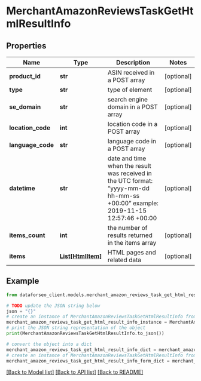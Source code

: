 # MerchantAmazonReviewsTaskGetHtmlResultInfo


## Properties

Name | Type | Description | Notes
------------ | ------------- | ------------- | -------------
**product_id** | **str** | ASIN received in a POST array | [optional] 
**type** | **str** | type of element | [optional] 
**se_domain** | **str** | search engine domain in a POST array | [optional] 
**location_code** | **int** | location code in a POST array | [optional] 
**language_code** | **str** | language code in a POST array | [optional] 
**datetime** | **str** | date and time when the result was received in the UTC format: “yyyy-mm-dd hh-mm-ss +00:00” example: 2019-11-15 12:57:46 +00:00 | [optional] 
**items_count** | **int** | the number of results returned in the items array | [optional] 
**items** | [**List[HtmlItem]**](HtmlItem.md) | HTML pages and related data | [optional] 

## Example

```python
from dataforseo_client.models.merchant_amazon_reviews_task_get_html_result_info import MerchantAmazonReviewsTaskGetHtmlResultInfo

# TODO update the JSON string below
json = "{}"
# create an instance of MerchantAmazonReviewsTaskGetHtmlResultInfo from a JSON string
merchant_amazon_reviews_task_get_html_result_info_instance = MerchantAmazonReviewsTaskGetHtmlResultInfo.from_json(json)
# print the JSON string representation of the object
print(MerchantAmazonReviewsTaskGetHtmlResultInfo.to_json())

# convert the object into a dict
merchant_amazon_reviews_task_get_html_result_info_dict = merchant_amazon_reviews_task_get_html_result_info_instance.to_dict()
# create an instance of MerchantAmazonReviewsTaskGetHtmlResultInfo from a dict
merchant_amazon_reviews_task_get_html_result_info_form_dict = merchant_amazon_reviews_task_get_html_result_info.from_dict(merchant_amazon_reviews_task_get_html_result_info_dict)
```
[[Back to Model list]](../README.md#documentation-for-models) [[Back to API list]](../README.md#documentation-for-api-endpoints) [[Back to README]](../README.md)


